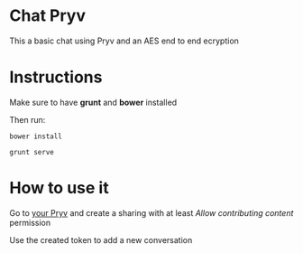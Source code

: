 Chat Pryv
=========

This a basic chat using Pryv and an AES end to end ecryption

Instructions
============

Make sure to have **grunt** and **bower** installed

Then run:

`bower install`

`grunt serve`

How to use it
=============

Go to [your Pryv](https://pryv.me) and create a sharing with at least *Allow contributing content* permission

Use the created token to add a new conversation
